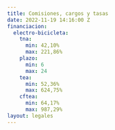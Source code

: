 ```yaml
---
title: Comisiones, cargos y tasas
date: 2022-11-19 14:16:00 Z
financiacion:
  electro-bicicleta:
    tna:
      min: 42,10%
      max: 221,86%
    plazo:
      min: 6
      max: 24
    tea:
      min: 52,36%
      max: 624,75%
    cftea:
      min: 64,17%
      max: 987,29%
layout: legales
---
```


